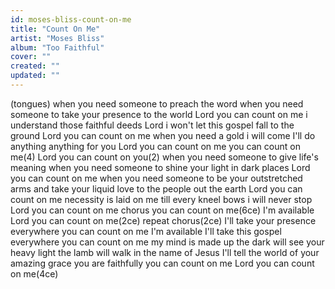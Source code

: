 ```yaml
---
id: moses-bliss-count-on-me
title: "Count On Me"
artist: "Moses Bliss"
album: "Too Faithful"
cover: ""
created: ""
updated: ""
---
```


(tongues)
when you need someone to preach the word
when you need someone to take your presence to the world
Lord you can count on me
i understand those faithful deeds
Lord i won't let this gospel fall to the ground
Lord you can count on me
when you need a gold i will come
I'll do anything anything for you
Lord you can count on me
you can count on me(4)
Lord you can count on you(2) when you need someone to give life's meaning
when you need someone to shine your light in dark places
Lord you can count on me
when you need someone to be your outstretched arms
and take your liquid love to the people out the earth
Lord you can count on me
necessity is laid on me till every kneel bows i will never stop
Lord you can count on me
chorus
you can count on me(6ce) I'm available
Lord you can count on me(2ce)
repeat chorus(2ce)
I'll take your presence everywhere you can count on me I'm available I'll take this gospel everywhere
you can count on me my mind is made up the dark will see your heavy light
the lamb will walk in the name of Jesus I'll tell the world of your amazing grace you are faithfully you can count on me
Lord you can count on me(4ce)